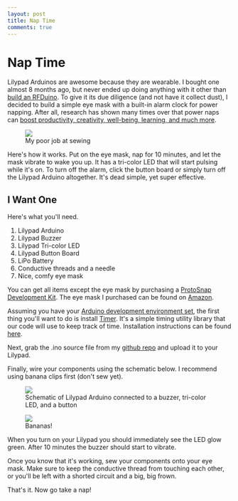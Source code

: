 ```yaml
---
layout: post
title: Nap Time
comments: true
---
```


# Nap Time

Lilypad Arduinos are awesome because they are wearable.  I bought one almost 8 months ago, but never ended up doing anything with it other than [build an RFDuino](http://kenhirakawa.com/one-way-rf-communication-with-arduino-and-node/).  To give it its due diligence (and not have it collect dust), I decided to build a simple eye mask with a built-in alarm clock for power napping.  After all, research has shown many times over that power naps can [boost productivity, creativity, well-being, learning, and much more](http://io9.com/the-science-behind-power-naps-and-why-theyre-so-damne-1401366016).

<figure>
	<img src="{{ site.url }}/assets/images/nap-time-final.jpg">
	<figcaption>My poor job at sewing</figcaption>
</figure>

Here's how it works.  Put on the eye mask, nap for 10 minutes, and let the mask vibrate to wake you up.  It has a tri-color LED that will start pulsing while it's on. To turn off the alarm, click the button board or simply turn off the Lilypad Arduino altogether.  It's dead simple, yet super effective.

## I Want One

Here's what you'll need.

1. Lilypad Arduino
2. Lilypad Buzzer
3. Lilypad Tri-color LED
4. Lilypad Button Board
5. LiPo Battery
6. Conductive threads and a needle
7. Nice, comfy eye mask

You can get all items except the eye mask by purchasing a [ProtoSnap Development Kit](https://www.sparkfun.com/products/11261).  The eye mask I purchased can be found on [Amazon](http://www.amazon.com/Dream-Zone--Earth-Therapeutics-Sleep/dp/B000JE2C9Y/ref=sr_1_3?ie=UTF8&qid=1383798238&sr=8-3&keywords=eyemask).

Assuming you have your [Arduino development environment set](http://arduino.cc/en/Guide/HomePage#.UwKTLEJdUzF), the first thing you'll want to do is install [Timer](http://playground.arduino.cc/Code/Timer#Installation). It's a simple timing utility library that our code will use to keep track of time. Installation instructions can be found [here](http://playground.arduino.cc/Code/Timer#Installation). 

Next, grab the .ino source file from my [github repo](https://github.com/khirakawa/power-napper/blob/master/src/nap.ino) and upload it to your Lilypad.

Finally, wire your components using the schematic below.  I recommend using banana clips first (don't sew yet).

<figure>
	<img src="{{ site.url }}/assets/images/nap-time-schematic.jpg">
	<figcaption>Schematic of Lilypad Arduino connected to a buzzer, tri-color LED, and a button</figcaption>
</figure>

<figure>
	<img src="{{ site.url }}/assets/images/nap-time-banana.jpg">
	<figcaption>Bananas!</figcaption>
</figure>

When you turn on your Lilypad you should immediately see the LED glow green.  After 10 minutes the buzzer should start to vibrate.

Once you know that it's working, sew your components onto your eye mask. Make sure to keep the conductive thread from touching each other, or you'll be left with a shorted circuit and a big, big frown.

That's it. Now go take a nap!